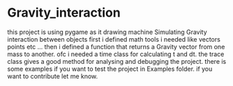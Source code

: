 # Gravity_interaction
this project is using pygame as it drawing machine
Simulating Gravity interaction between objects
first i defined math tools i needed like vectors points etc ...
then i defined a function that returns a Gravity vector from one mass to another.
ofc i needed a time class for calculating t and dt.
the trace class gives a good method for analysing and debugging the project.
there is some examples if you want to test the project in Examples folder. 
if you want to contribute let me know.
